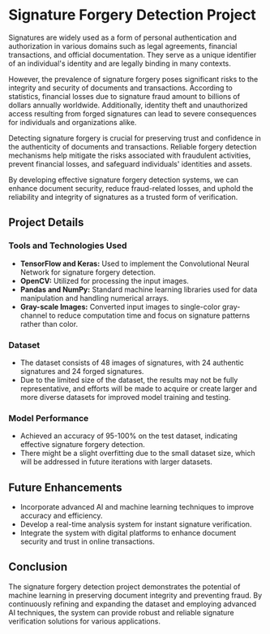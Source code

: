 # Signature Forgery Detection Project

Signatures are widely used as a form of personal authentication and authorization in various domains such as legal agreements, financial transactions, and official documentation. They serve as a unique identifier of an individual's identity and are legally binding in many contexts.

However, the prevalence of signature forgery poses significant risks to the integrity and security of documents and transactions. According to statistics, financial losses due to signature fraud amount to billions of dollars annually worldwide. Additionally, identity theft and unauthorized access resulting from forged signatures can lead to severe consequences for individuals and organizations alike.

Detecting signature forgery is crucial for preserving trust and confidence in the authenticity of documents and transactions. Reliable forgery detection mechanisms help mitigate the risks associated with fraudulent activities, prevent financial losses, and safeguard individuals' identities and assets.

By developing effective signature forgery detection systems, we can enhance document security, reduce fraud-related losses, and uphold the reliability and integrity of signatures as a trusted form of verification.

## Project Details

### Tools and Technologies Used
- **TensorFlow and Keras:** Used to implement the Convolutional Neural Network for signature forgery detection.
- **OpenCV:** Utilized for processing the input images.
- **Pandas and NumPy:** Standard machine learning libraries used for data manipulation and handling numerical arrays.
- **Gray-scale Images:** Converted input images to single-color gray-channel to reduce computation time and focus on signature patterns rather than color.

### Dataset
- The dataset consists of 48 images of signatures, with 24 authentic signatures and 24 forged signatures.
- Due to the limited size of the dataset, the results may not be fully representative, and efforts will be made to acquire or create larger and more diverse datasets for improved model training and testing.

### Model Performance
- Achieved an accuracy of 95-100% on the test dataset, indicating effective signature forgery detection.
- There might be a slight overfitting due to the small dataset size, which will be addressed in future iterations with larger datasets.

## Future Enhancements
- Incorporate advanced AI and machine learning techniques to improve accuracy and efficiency.
- Develop a real-time analysis system for instant signature verification.
- Integrate the system with digital platforms to enhance document security and trust in online transactions.

## Conclusion
The signature forgery detection project demonstrates the potential of machine learning in preserving document integrity and preventing fraud. By continuously refining and expanding the dataset and employing advanced AI techniques, the system can provide robust and reliable signature verification solutions for various applications.
